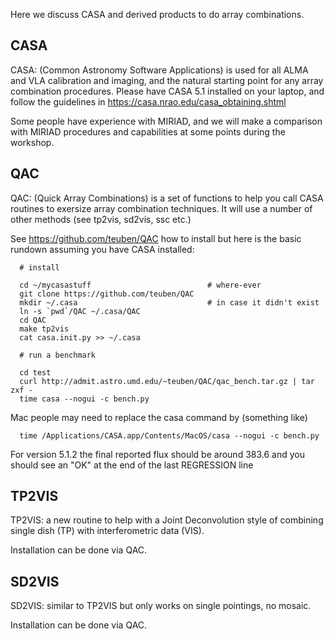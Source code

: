 Here we discuss CASA and derived products to do array combinations.

## CASA

CASA: (Common Astronomy Software Applications) is used for all ALMA
and VLA calibration and imaging, and the natural starting point
for any array combination procedures. Please have CASA 5.1
installed on your laptop, and follow the guidelines in 
https://casa.nrao.edu/casa_obtaining.shtml

Some people have experience with MIRIAD, and we will make a comparison
with MIRIAD procedures and capabilities at some points during the
workshop.

## QAC

QAC: (Quick Array Combinations) is a set of functions to help you
call CASA routines to exersize array combination techniques. It will
use a number of other methods (see tp2vis, sd2vis, ssc etc.)

See https://github.com/teuben/QAC how to install but here is the basic
rundown assuming you have CASA installed:

      # install

      cd ~/mycasastuff                          # where-ever
      git clone https://github.com/teuben/QAC
      mkdir ~/.casa                             # in case it didn't exist
      ln -s `pwd`/QAC ~/.casa/QAC 
      cd QAC
      make tp2vis
      cat casa.init.py >> ~/.casa
      
      # run a benchmark
      
      cd test
      curl http://admit.astro.umd.edu/~teuben/QAC/qac_bench.tar.gz | tar zxf -
      time casa --nogui -c bench.py

Mac people may need to replace the casa command by (something like)

      time /Applications/CASA.app/Contents/MacOS/casa --nogui -c bench.py

For version 5.1.2 the final reported flux should be around 383.6 and you should see an "OK" at the
end of the last REGRESSION line


## TP2VIS

TP2VIS: a new routine to help with a Joint Deconvolution style of
combining single dish (TP) with interferometric data (VIS).

Installation can be done via QAC.


## SD2VIS

SD2VIS: similar to TP2VIS but only works on single pointings, no mosaic.

Installation can be done via QAC.


